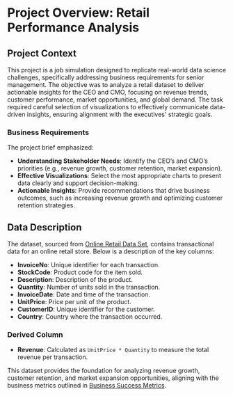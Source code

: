 # Project Overview: Retail Performance Analysis

## Project Context
This project is a job simulation designed to replicate real-world data science challenges, specifically addressing business requirements for senior management. The objective was to analyze a retail dataset to deliver actionable insights for the CEO and CMO, focusing on revenue trends, customer performance, market opportunities, and global demand. The task required careful selection of visualizations to effectively communicate data-driven insights, ensuring alignment with the executives' strategic goals.

### Business Requirements
The project brief emphasized:
- **Understanding Stakeholder Needs**: Identify the CEO’s and CMO’s priorities (e.g., revenue growth, customer retention, market expansion).
- **Effective Visualizations**: Select the most appropriate charts to present data clearly and support decision-making.
- **Actionable Insights**: Provide recommendations that drive business outcomes, such as increasing revenue growth and optimizing customer retention strategies.

## Data Description
The dataset, sourced from [Online Retail Data Set](https://view.officeapps.live.com/op/view.aspx?src=https%3A%2F%2Fcdn.theforage.com%2Fvinternships%2Fcompanyassets%2FifobHAoMjQs9s6bKS%2F5XsFFJu2oCLdmYJW2%2F1654309626143%2FOnline%2520Retail%2520Data%2520Set.xlsx&wdOrigin=BROWSELINK), contains transactional data for an online retail store. Below is a description of the key columns:

- **InvoiceNo**: Unique identifier for each transaction.
- **StockCode**: Product code for the item sold.
- **Description**: Description of the product.
- **Quantity**: Number of units sold in the transaction.
- **InvoiceDate**: Date and time of the transaction.
- **UnitPrice**: Price per unit of the product.
- **CustomerID**: Unique identifier for the customer.
- **Country**: Country where the transaction occurred.

### Derived Column
- **Revenue**: Calculated as `UnitPrice * Quantity` to measure the total revenue per transaction.

This dataset provides the foundation for analyzing revenue growth, customer retention, and market expansion opportunities, aligning with the business metrics outlined in [Business Success Metrics](https://asana.com/resources/success-metrics-examples).